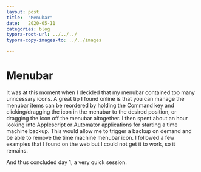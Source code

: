 ```yaml
---
layout: post
title:  "Menubar"
date:   2020-05-11
categories: blog
typora-root-url: ../../../
typora-copy-images-to: ../../images

---
```


# Menubar

It was at this moment when I decided that my menubar contained too many unncessary icons.  A great tip I found online is that you can manage the menubar items can be reordered by holding the Command key and clicking/dragging the icon in the menubar to the desired position, or dragging the icon off the menubar altogether.  I then spent about an hour looking into Applescript or Automator applications for starting a time machine backup.  This would allow me to trigger a backup on demand and be able to remove the time machine menubar icon.  I followed a few examples that I found on the web but I could not get it to work, so it remains.


And thus concluded day 1, a very quick session.

